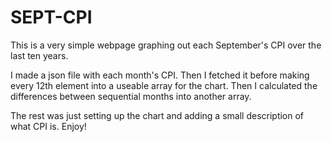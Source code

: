 # SEPT-CPI

This is a very simple webpage graphing out each September's CPI over the last ten years.

I made a json file with each month's CPI. 
Then I fetched it before making every 12th element into a useable array for the chart. 
Then I calculated the differences between sequential months into another array.

The rest was just setting up the chart and adding a small description of what CPI is. Enjoy!
